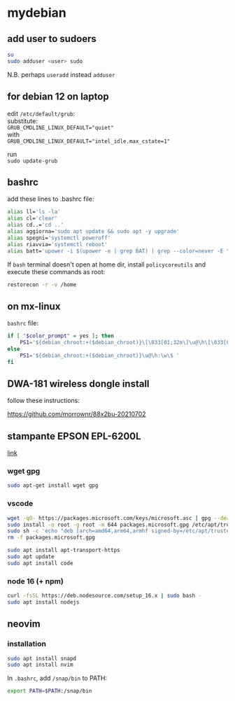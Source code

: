 # mydebian

## add user to sudoers

```bash
su
sudo adduser <user> sudo
```

N.B. perhaps `useradd` instead `adduser`

## for debian 12 on laptop

edit `/etc/default/grub`:  
substitute:  
`GRUB_CMDLINE_LINUX_DEFAULT="quiet"`  
with  
`GRUB_CMDLINE_LINUX_DEFAULT="intel_idle.max_cstate=1"`  

run  
`sudo update-grub`  

## bashrc

add these lines to .bashrc file:

```bash
alias ll='ls -la'
alias cl='clear'
alias cd..='cd ..'
alias aggiorna='sudo apt update && sudo apt -y upgrade'
alias spegni='systemctl poweroff'
alias riavvia='systemctl reboot'
alias batt='upower -i $(upower -e | grep BAT) | grep --color=never -E "state|to\ full|to\ empty|percentage"'
```

If `bash` terminal doesn't open at home dir, install `policycoreutils` and execute these commands as root:

```bash
restorecon -r -v /home
```

## on mx-linux

`bashrc` file:

```bash
if [ "$color_prompt" = yes ]; then
    PS1='${debian_chroot:+($debian_chroot)}\[\033[01;32m\]\u@\h\[\033[00m\]:\[\033[01;34m\]\w\[\033[00m\]\$ '
else
    PS1='${debian_chroot:+($debian_chroot)}\u@\h:\w\$ '
fi
```


## DWA-181 wireless dongle install

follow these instructions:

https://github.com/morrownr/88x2bu-20210702

## stampante EPSON EPL-6200L

[link](https://forum.ubuntu-it.org/viewtopic.php?t=426071)

### wget gpg

```bash
sudo apt-get install wget gpg
```

### vscode

```bash
wget -qO- https://packages.microsoft.com/keys/microsoft.asc | gpg --dearmor > packages.microsoft.gpg
sudo install -o root -g root -m 644 packages.microsoft.gpg /etc/apt/trusted.gpg.d/
sudo sh -c 'echo "deb [arch=amd64,arm64,armhf signed-by=/etc/apt/trusted.gpg.d/packages.microsoft.gpg] https://packages.microsoft.com/repos/code stable main" > /etc/apt/sources.list.d/vscode.list'
rm -f packages.microsoft.gpg
```

```bash
sudo apt install apt-transport-https
sudo apt update
sudo apt install code
```

### node 16 (+ npm)

```bash
curl -fsSL https://deb.nodesource.com/setup_16.x | sudo bash -
sudo apt install nodejs
```

## neovim

### installation

```bash
sudo apt install snapd
sudo apt install nvim
```

In `.bashrc`, add `/snap/bin` to PATH:

```bash
export PATH=$PATH:/snap/bin
```
